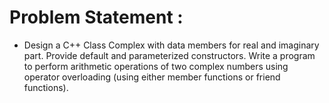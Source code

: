 # Problem Statement :

- Design a C++ Class Complex with data members for real and imaginary part. 
Provide default and parameterized constructors. 
Write a program to perform arithmetic operations of two complex numbers using operator overloading (using either member functions or friend functions).
